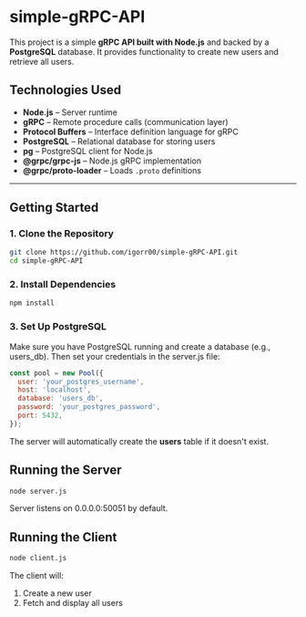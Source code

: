 # simple-gRPC-API

This project is a simple **gRPC API built with Node.js** and backed by a **PostgreSQL** database. It provides functionality to create new users and retrieve all users.

##  Technologies Used

- **Node.js** – Server runtime
- **gRPC** – Remote procedure calls (communication layer)
- **Protocol Buffers** – Interface definition language for gRPC
- **PostgreSQL** – Relational database for storing users
- **pg** – PostgreSQL client for Node.js
- **@grpc/grpc-js** – Node.js gRPC implementation
- **@grpc/proto-loader** – Loads `.proto` definitions

---

## Getting Started

### 1. Clone the Repository

```bash
git clone https://github.com/igorr00/simple-gRPC-API.git
cd simple-gRPC-API
```
### 2. Install Dependencies

```bash
npm install
```
### 3. Set Up PostgreSQL
Make sure you have PostgreSQL running and create a database (e.g., users_db). Then set your credentials in the server.js file:
```js
const pool = new Pool({
  user: 'your_postgres_username',
  host: 'localhost',
  database: 'users_db',
  password: 'your_postgres_password',
  port: 5432,
});
```
The server will automatically create the **users** table if it doesn't exist.

## Running the Server
```bash
node server.js
```
Server listens on 0.0.0.0:50051 by default.

## Running the Client
```bash
node client.js
```
The client will:
  1. Create a new user
  2. Fetch and display all users
